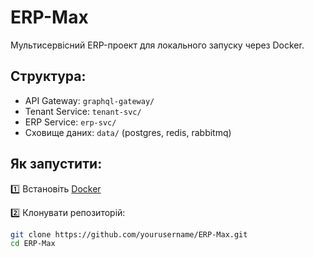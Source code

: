 # ERP-Max

Мультисервісний ERP-проект для локального запуску через Docker.

## Структура:

- API Gateway: `graphql-gateway/`
- Tenant Service: `tenant-svc/`
- ERP Service: `erp-svc/`
- Сховище даних: `data/` (postgres, redis, rabbitmq)

## Як запустити:

1️⃣ Встановіть [Docker](https://www.docker.com/products/docker-desktop)

2️⃣ Клонувати репозиторій:

```bash
git clone https://github.com/yourusername/ERP-Max.git
cd ERP-Max
